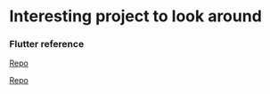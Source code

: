 # Interesting project to look around

### Flutter reference
[Repo](https://github.com/SolarMotion/flutter_SHOPii)

[Repo](https://github.com/SolarMotion/shopping-app-prototype)
